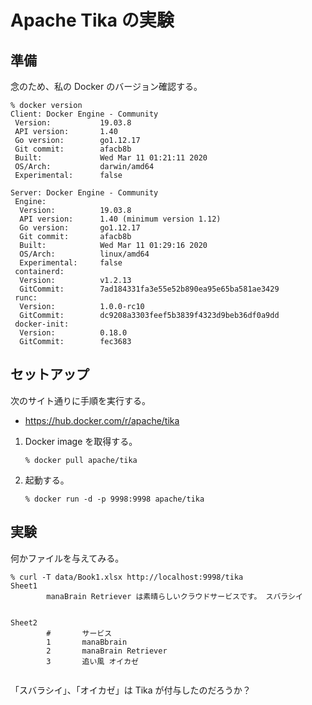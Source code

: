# Apache Tika の実験

## 準備
念のため、私の Docker のバージョン確認する。
```
% docker version                        
Client: Docker Engine - Community
 Version:           19.03.8
 API version:       1.40
 Go version:        go1.12.17
 Git commit:        afacb8b
 Built:             Wed Mar 11 01:21:11 2020
 OS/Arch:           darwin/amd64
 Experimental:      false

Server: Docker Engine - Community
 Engine:
  Version:          19.03.8
  API version:      1.40 (minimum version 1.12)
  Go version:       go1.12.17
  Git commit:       afacb8b
  Built:            Wed Mar 11 01:29:16 2020
  OS/Arch:          linux/amd64
  Experimental:     false
 containerd:
  Version:          v1.2.13
  GitCommit:        7ad184331fa3e55e52b890ea95e65ba581ae3429
 runc:
  Version:          1.0.0-rc10
  GitCommit:        dc9208a3303feef5b3839f4323d9beb36df0a9dd
 docker-init:
  Version:          0.18.0
  GitCommit:        fec3683
```

## セットアップ
次のサイト通りに手順を実行する。
  - https://hub.docker.com/r/apache/tika

1. Docker image を取得する。
    ```
    % docker pull apache/tika
    ```

2. 起動する。
    ```
    % docker run -d -p 9998:9998 apache/tika
    ```


## 実験
何かファイルを与えてみる。
```
% curl -T data/Book1.xlsx http://localhost:9998/tika
Sheet1
        manaBrain Retriever は素晴らしいクラウドサービスです。 スバラシイ 


Sheet2
        #       サービス
        1       manaBbrain
        2       manaBrain Retriever
        3       追い風 オイカゼ 


```
「スバラシイ」、「オイカゼ」は Tika が付与したのだろうか？

